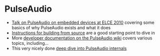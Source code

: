 # PulseAudio

* [Talk on PulseAudio on embedded devices at ELCE 2010](https://bootlin.com/pub/video/2010/elce/elce2010-raghavan-pulseaudio.webm) covering some basics of why PulseAudio exists and what it does
* [Instructions for building from source](https://www.freedesktop.org/wiki/Software/PulseAudio/Documentation/Developer/PulseAudioFromGit/) are a good starting point to dive in
* More [developer documentation on the PulseAudio wiki](https://www.freedesktop.org/wiki/Software/PulseAudio/Documentation/Developer/) covers various topics, including...
* This very nicely done [deep dive into PulseAudio internals](https://gavv.github.io/articles/pulseaudio-under-the-hood/#sound-processing)